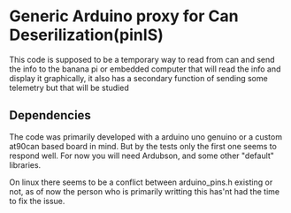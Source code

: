 # Generic Arduino proxy for Can Deserilization(pinIS)

This code is supposed to be a temporary way to read from can and send the info to the banana pi or embedded computer that will read the info and display it graphically, it also has a secondary function of sending some telemetry but that will be studied

## Dependencies

The code was primarily developed with a arduino uno genuino or a custom at90can based board in mind. But by the tests only the first one seems to respond well. For now you will need Ardubson, and some other "default" libraries.

On linux there seems to be a conflict between arduino_pins.h existing or not, as of now the person who is primarily writting this has'nt had the time to fix the issue.
